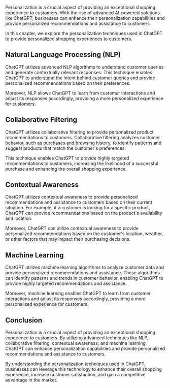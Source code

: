 

Personalization is a crucial aspect of providing an exceptional shopping experience to customers. With the rise of advanced AI-powered solutions like ChatGPT, businesses can enhance their personalization capabilities and provide personalized recommendations and assistance to customers.

In this chapter, we explore the personalization techniques used in ChatGPT to provide personalized shopping experiences to customers.

Natural Language Processing (NLP)
---------------------------------

ChatGPT utilizes advanced NLP algorithms to understand customer queries and generate contextually relevant responses. This technique enables ChatGPT to understand the intent behind customer queries and provide personalized recommendations based on their preferences.

Moreover, NLP allows ChatGPT to learn from customer interactions and adjust its responses accordingly, providing a more personalized experience for customers.

Collaborative Filtering
-----------------------

ChatGPT utilizes collaborative filtering to provide personalized product recommendations to customers. Collaborative filtering analyzes customer behavior, such as purchases and browsing history, to identify patterns and suggest products that match the customer's preferences.

This technique enables ChatGPT to provide highly targeted recommendations to customers, increasing the likelihood of a successful purchase and enhancing the overall shopping experience.

Contextual Awareness
--------------------

ChatGPT utilizes contextual awareness to provide personalized recommendations and assistance to customers based on their current situation. For example, if a customer is looking for a specific product, ChatGPT can provide recommendations based on the product's availability and location.

Moreover, ChatGPT can utilize contextual awareness to provide personalized recommendations based on the customer's location, weather, or other factors that may impact their purchasing decisions.

Machine Learning
----------------

ChatGPT utilizes machine learning algorithms to analyze customer data and provide personalized recommendations and assistance. These algorithms can identify patterns and trends in customer behavior, enabling ChatGPT to provide highly targeted recommendations and assistance.

Moreover, machine learning enables ChatGPT to learn from customer interactions and adjust its responses accordingly, providing a more personalized experience for customers.

Conclusion
----------

Personalization is a crucial aspect of providing an exceptional shopping experience to customers. By utilizing advanced techniques like NLP, collaborative filtering, contextual awareness, and machine learning, ChatGPT can enhance personalization capabilities and provide personalized recommendations and assistance to customers.

By understanding the personalization techniques used in ChatGPT, businesses can leverage this technology to enhance their overall shopping experience, increase customer satisfaction, and gain a competitive advantage in the market.
